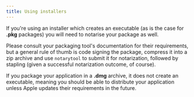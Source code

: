 ```yaml
---
title: Using installers
---
```


If you're using an installer which creates an executable (as is the case for **.pkg** packages) you will need to notarise your package as well.

Please consult your packaging tool's documentation for their requirements, but a general rule of thumb is code signing the package, compress it into a zip archive and use `notarytool` to submit it for notarization, followed by stapling (given a successful notarization outcome, of course).

If you package your application in a **.dmg** archive, it does not create an executable, meaning you should be able to distribute your application unless Apple updates their requirements in the future.